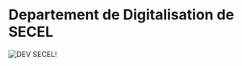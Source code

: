 # Departement de Digitalisation de SECEL 
![DEV SECEL!](/logo/4x/logo_Dev-SECEL_logo-dev.png "Dev SECEL \"Departement de Digitalisation\"")
